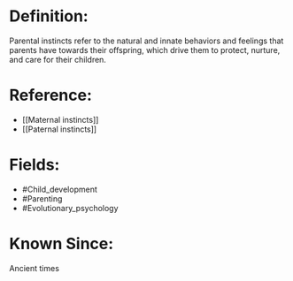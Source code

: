 

# Definition:
Parental instincts refer to the natural and innate behaviors and feelings that parents have towards their offspring, which drive them to protect, nurture, and care for their children.

# Reference:
- [[Maternal instincts]]
- [[Paternal instincts]]

# Fields: 
- #Child_development
- #Parenting
- #Evolutionary_psychology

# Known Since:
Ancient times

